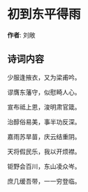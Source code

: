 # 初到东平得雨

**作者**: 刘敞

## 诗词内容

少服逢掖衣，又为梁甫吟。

谬膺东藩守，似慰畸人心。

宣布祗上恩，浚明肃官箴。

治醇俗易美，事半功反深。

嘉雨苏旱苗，庆云结重阴。

天将假民乐，我以开烦襟。

钜野会百川，东山凌众岑。

庶几缓吾带，一一穷登临。

